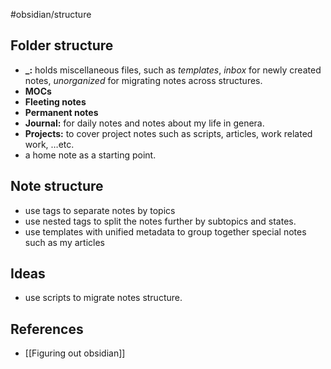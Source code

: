 #obsidian/structure
## Folder structure

- **\_:** holds miscellaneous files, such as *templates*, *inbox* for newly created notes, *unorganized* for migrating notes across structures.
- **MOCs**
- **Fleeting notes**
- **Permanent notes**
- **Journal:** for daily notes and notes about my life in genera.
- **Projects:** to cover project notes such as scripts, articles, work related work, …etc.
- a home note as a starting point.

## Note structure

- use tags to separate notes by topics
- use nested tags to split the notes further by subtopics and states.
- use templates with unified metadata to group together special notes such as my articles

## Ideas

- use scripts to migrate notes structure.

## References

- [[Figuring out obsidian]]

